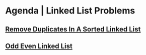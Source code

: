 # Agenda | Linked List Problems

## [Remove Duplicates In A Sorted Linked List](https://thatbeautifuldream.github.io/pepcoding-dsa/lecture-038/remove-duplicates-in-a-sorted-linked-list.html)


## [Odd Even Linked List](https://thatbeautifuldream.github.io/pepcoding-dsa/lecture-038/odd-even-linked-list.html)